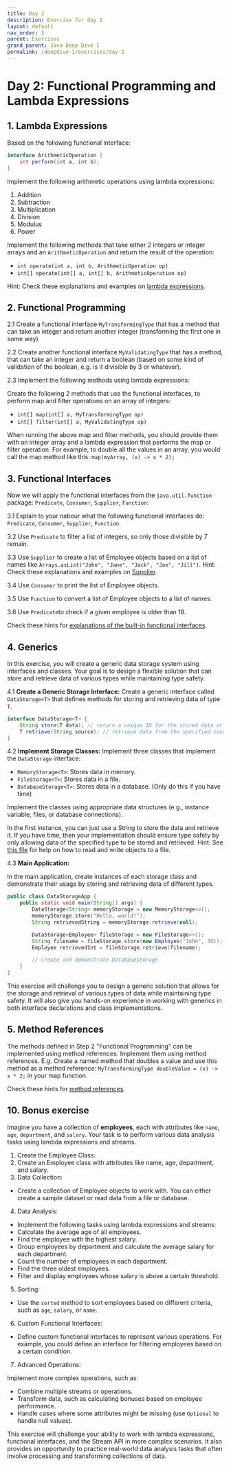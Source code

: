 ```yaml
---
title: Day 2
description: Exercise for day 2
layout: default
nav_order: 3
parent: Exercises
grand_parent: Java Deep Dive I
permalink: /deepdive-1/exercises/day-2
---
```


# Day 2: Functional Programming and Lambda Expressions

## 1. Lambda Expressions

Based on the following functional interface:

```java
interface ArithmeticOperation {
    int perform(int a, int b);
}
```

Implement the following arithmetic operations using lambda expressions:

1. Addition
2. Subtraction
3. Multiplication
4. Division
5. Modulus
6. Power

Implement the following methods that take either 2 integers or integer arrays and an `ArithmeticOperation` and return the result of the operation:

- `int operate(int a, int b, ArithmeticOperation op)`
- `int[] operate(int[] a, int[] b, ArithmeticOperation op)`

Hint: Check these explanations and examples on [lambda expressions](../../toolbox/java/deepdive/lambdas).

## 2. Functional Programming

2.1 Create a functional interface `MyTransformingType` that has a method that can take an integer and return another integer (transforming the first one in some way)

2.2 Create another functional interface `MyValidatingType` that has a method, that can take an integer and return a boolean (based on some kind of validation of the boolean, e.g. is it divisible by 3 or whatever).

2.3 Implement the following methods using lambda expressions:

Create the following 2 methods that use the functional interfaces, to perform map and filter operations on an array of integers:

- `int[] map(int[] a, MyTransformingType op)`
- `int[] filter(int[] a, MyValidatingType op)`

When running the above map and filter methods, you should provide them with an integer array and a lambda expression that performs the map or filter operation. For example, to double all the values in an array, you would call the map method like this: `map(myArray, (x) -> x * 2);`

## 3. Functional Interfaces

Now we will apply the functional interfaces from the `java.util.function` package: `Predicate`, `Consumer`, `Supplier`, `Function`:

3.1 Explain to your nabour what the following functional interfaces do: `Predicate`, `Consumer`, `Supplier`, `Function`.

3.2 Use `Predicate` to filter a list of integers, so only those divisible by 7 remain.

3.3 Use `Supplier` to create a list of Employee objects based on a list of names like `Arrays.asList("John", "Jane", "Jack", "Joe", "Jill")`.
Hint: Check these explanations and examples on [Supplier](./day-2-hints.md#supplier).

3.4 Use `Consumer` to print the list of Employee objects.

3.5 Use `Function` to convert a list of Employee objects to a list of names.

3.6 Use `Predicate`to check if a given employee is older than 18.

Check these hints for [explanations of the built-in functional interfaces](./day-2-hints.md).

## 4. Generics

In this exercise, you will create a generic data storage system using interfaces and classes. Your goal is to design a flexible solution that can store and retrieve data of various types while maintaining type safety.

4.1 **Create a Generic Storage Interface:**
Create a generic interface called `DataStorage<T>` that defines methods for storing and retrieving data of type `T`.

```java
interface DataStorage<T> {
    String store(T data); // return a unique ID for the stored data or the filename
    T retrieve(String source); // retrieve data from the specified source (like a file or database table or ID)
}
```

4.2 **Implement Storage Classes:**
Implement three classes that implement the `DataStorage` interface:

- `MemoryStorage<T>`: Stores data in memory.
- `FileStorage<T>`: Stores data in a file.
- `DatabaseStorage<T>`: Stores data in a database. (Only do this if you have time)

Implement the classes using appropriate data structures (e.g., instance variable, files, or database connections).

In the first instance, you can just use a String to store the data and retrieve it. If you have time, then your implementation should ensure type safety by only allowing data of the specified type to be stored and retrieved. Hint: See [this file](SerializeObjects.md) for help on how to read and write objects to a file.

4.3 **Main Application:**

In the main application, create instances of each storage class and demonstrate their usage by storing and retrieving data of different types.

```java
public class DataStorageApp {
    public static void main(String[] args) {
        DataStorage<String> memoryStorage = new MemoryStorage<>();
        memoryStorage.store("Hello, world!");
        String retrievedString = memoryStorage.retrieve(null);

        DataStorage<Employee> fileStorage = new FileStorage<>();
        String filename = fileStorage.store(new Employee("John", 30));
        Employee retrievedInt = fileStorage.retrieve(filename);

        // Create and demonstrate DatabaseStorage
    }
}
```

This exercise will challenge you to design a generic solution that allows for the storage and retrieval of various types of data while maintaining type safety. It will also give you hands-on experience in working with generics in both interface declarations and class implementations.

## 5. Method References

The methods defined in Step 2 "Functional Programming" can be implemented using method references. Implement them using method references. E.g. Create a named method that doubles a value and use this method as a method reference: `MyTransformingType doubleValue = (x) -> x * 2;` in your map function.

Check these hints for [method references](../../toolbox/java/deepdive/functional_programming.md#method-references).

## 10. Bonus exercise

Imagine you have a collection of **employees**, each with attributes like `name`, `age`, `department`, and `salary`. Your task is to perform various data analysis tasks using lambda expressions and streams.

1. Create the Employee Class:
2. Create an Employee class with attributes like name, age, department, and salary.
3. Data Collection:

- Create a collection of Employee objects to work with. You can either create a sample dataset or read data from a file or database.

4. Data Analysis:

- Implement the following tasks using lambda expressions and streams:
- Calculate the average age of all employees.
- Find the employee with the highest salary.
- Group employees by department and calculate the average salary for each department.
- Count the number of employees in each department.
- Find the three oldest employees.
- Filter and display employees whose salary is above a certain threshold.

5. Sorting:

- Use the `sorted` method to sort employees based on different criteria, such as `age`, `salary`, or `name`.

6. Custom Functional Interfaces:

- Define custom functional interfaces to represent various operations. For example, you could define an interface for filtering employees based on a certain condition.

7. Advanced Operations:

Implement more complex operations, such as:

- Combine multiple streams or operations.
- Transform data, such as calculating bonuses based on employee performance.
- Handle cases where some attributes might be missing (use `Optional` to handle null values).

This exercise will challenge your ability to work with lambda expressions, functional interfaces, and the Stream API in more complex scenarios. It also provides an opportunity to practice real-world data analysis tasks that often involve processing and transforming collections of data.
